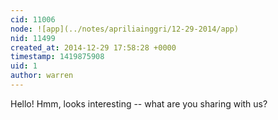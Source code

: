```yaml
---
cid: 11006
node: ![app](../notes/apriliainggri/12-29-2014/app)
nid: 11499
created_at: 2014-12-29 17:58:28 +0000
timestamp: 1419875908
uid: 1
author: warren
---
```


Hello! Hmm, looks interesting -- what are you sharing with us?